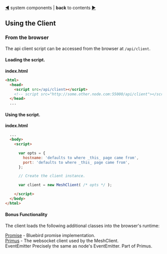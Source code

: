 [&#9664;](system.md) system components | __back__ to contents [&#9654;](https://github.com/happner/happner#documentation)

## Using the Client

### From the browser

The api client script can be accessed from the browser at `/api/client`.

#### Loading the script.

__index.html__
```html
<html>
  <head>
    <script src=/api/client></script>
    <!-- script src="http://some.other.node.com:55000/api/client"></script -->
  </head>
  ...
```

#### Using the script.

__index.html__
```html
  ...
  <body>
    <script>

      var opts = {
        hostname: 'defaults to where _this_ page came from',
        port: 'defaults to where _this_ page came from',
      };

      // Create the client instance.

      var client = new MeshClient( /* opts */ );

    </script>
  </body>
</html>
```




#### Bonus Functionality

The client loads the following additional classes into the browser's runtime:

[Promise](https://github.com/petkaantonov/bluebird/blob/master/API.md) - Bluebird promise implementation.</br>
[Primus](https://github.com/primus/primus) - The websocket client used by the MeshClient.</br>
EventEmitter Precisely the same as node's EventEmitter. Part of Primus.</br>

